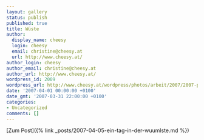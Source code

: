 ```yaml
---
layout: gallery
status: publish
published: true
title: Wüste
author:
  display_name: cheesy
  login: cheesy
  email: christine@cheesy.at
  url: http://www.cheesy.at/
author_login: cheesy
author_email: christine@cheesy.at
author_url: http://www.cheesy.at/
wordpress_id: 2009
wordpress_url: http://www.cheesy.at/wordpress/photos/arbeit/2007/2007-peptec1/wueste/
date: '2007-04-01 00:00:00 +0100'
date_gmt: '2007-03-31 22:00:00 +0100'
categories:
- Uncategorized
comments: []
---
```


[Zum Post]({% link _posts/2007-04-05-ein-tag-in-der-wuumlste.md %})
<!--:-->
